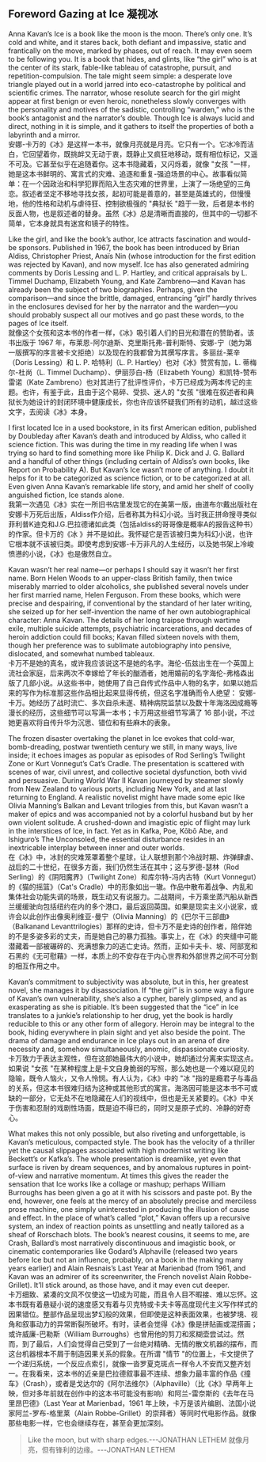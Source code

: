 ## Foreword Gazing at Ice 凝视冰

Anna Kavan’s Ice is a book like the moon is the moon. There’s only one. It’s cold and white, and it stares back, both defiant and impassive, static and frantically on the move, marked by phases, out of reach. It may even seem to be following you. It is a book that hides, and glints, like “the girl” who is at the center of its stark, fable-like tableau of catastrophe, pursuit, and repetition-compulsion. The tale might seem simple: a desperate love triangle played out in a world jarred into eco-catastrophe by political and scientific crimes. The narrator, whose resolute search for the girl might appear at first benign or even heroic, nonetheless slowly converges with the personality and motives of the sadistic, controlling “warden,” who is the book’s antagonist and the narrator’s double. Though Ice is always lucid and direct, nothing in it is simple, and it gathers to itself the properties of both a labyrinth and a mirror.  
安娜-卡万的《冰》是这样一本书，就像月亮就是月亮。它只有一个。它冰冷而洁白，它回望着你，既挑衅又无动于衷，既静止又疯狂地移动，既有相位标记，又遥不可及。它甚至似乎在追随着你。这本书隐藏着，又闪烁着，就像 "女孩 "一样，她是这本书鲜明的、寓言式的灾难、追逐和重复-强迫场景的中心。故事看似简单：在一个因政治和科学犯罪而陷入生态灾难的世界里，上演了一场绝望的三角恋。叙述者坚定不移地寻找女孩，起初可能是善意的，甚至是英雄式的，但慢慢地，他的性格和动机与虐待狂、控制欲极强的 "典狱长 "趋于一致，后者是本书的反面人物，也是叙述者的替身。虽然《冰》总是清晰而直接的，但其中的一切都不简单，它本身就具有迷宫和镜子的特性。

Like the girl, and like the book’s author, Ice attracts fascination and would-be sponsors. Published in 1967, the book has been introduced by Brian Aldiss, Christopher Priest, Anaïs Nin (whose introduction for the first edition was rejected by Kavan), and now myself. Ice has also generated admiring comments by Doris Lessing and L. P. Hartley, and critical appraisals by L. Timmel Duchamp, Elizabeth Young, and Kate Zambreno—and Kavan has already been the subject of two biographies. Perhaps, given the comparison—and since the brittle, damaged, entrancing “girl” hardly thrives in the enclosures devised for her by the narrator and the warden—you should probably suspect all our motives and go past these words, to the pages of Ice itself.  
就像这个女孩和这本书的作者一样，《冰》吸引着人们的目光和潜在的赞助者。该书出版于 1967 年，布莱恩-阿尔迪斯、克里斯托弗-普利斯特、安娜-宁（她为第一版撰写的序言被卡文拒绝）以及现在的我都曾为其撰写序言。多丽丝-莱辛（Doris Lessing）和 L. P. 哈特利（L. P. Hartley）也对《冰》赞赏有加，L. 蒂梅尔-杜尚（L. Timmel Duchamp）、伊丽莎白-杨（Elizabeth Young）和凯特-赞布雷诺（Kate Zambreno）也对其进行了批评性评价，卡万已经成为两本传记的主题。也许，有鉴于此，且由于这个易碎、受损、迷人的 "女孩 "很难在叙述者和典狱长为她设计的封闭环境中健康成长，你也许应该怀疑我们所有的动机，越过这些文字，去阅读《冰》本身。  

I first located Ice in a used bookstore, in its first American edition, published by Doubleday after Kavan’s death and introduced by Aldiss, who called it science fiction. This was during the time in my reading life when I was trying so hard to find something more like Philip K. Dick and J. G. Ballard and a handful of other things (including certain of Aldiss’s own books, like Report on Probability A). But Kavan’s Ice wasn’t more of anything. I doubt it helps for it to be categorized as science fiction, or to be categorized at all. Even given Anna Kavan’s remarkable life story, and amid her shelf of coolly anguished fiction, Ice stands alone.  
我第一次遇见《冰》实在一所旧书店里发现它的在美第一版，由道布尔戴出版社在安娜卡万死后出版，Aldiss作介绍，后者称其为科幻小说。当时我正拼命搜寻类似菲利普K迪克和J.G.巴拉德诸如此类（包括aldiss的哥哥像是概率A的报告这种书）的作家。但卡万的《冰 》并不是如此。我怀疑它是否该被归类为科幻小说，也许它根本就不该被归类。即使考虑到安娜-卡万非凡的人生经历，以及她书架上冷峻愤懑的小说，《冰》也是傲然自立。

Kavan wasn’t her real name—or perhaps I should say it wasn’t her first name. Born Helen Woods to an upper-class British family, then twice miserably married to older alcoholics, she published several novels under her first married name, Helen Ferguson. From these books, which were precise and despairing, if conventional by the standard of her later writing, she seized up for her self-invention the name of her own autobiographical character: Anna Kavan. The details of her long traipse through wartime exile, multiple suicide attempts, psychiatric incarcerations, and decades of heroin addiction could fill books; Kavan filled sixteen novels with them, though her preference was to sublimate autobiography into pensive, dislocated, and somewhat numbed tableaux.  
卡万不是她的真名，或许我应该说这不是她的名字。海伦-伍兹出生在一个英国上流社会家庭，后来两次不幸嫁给了年长的酗酒者，她用婚前的名字海伦-弗格森出版了几部小说。从这些书中，她使用了自己自传式作品中人物的名字，如果以她后来的写作为标准那这些作品相比起来显得传统，但这名字准确而令人绝望： 安娜-卡万。她经历了战时流亡、多次自杀未遂、精神病院监禁以及数十年海洛因成瘾等漫长的经历，这些细节可以写满一本书；卡万用这些细节写满了 16 部小说，不过她更喜欢将自传升华为沉思、错位和有些麻木的表象。

The frozen disaster overtaking the planet in Ice evokes that cold-war, bomb-dreading, postwar twentieth century we still, in many ways, live inside; it echoes images as popular as episodes of Rod Serling’s Twilight Zone or Kurt Vonnegut’s Cat’s Cradle. The presentation is scattered with scenes of war, civil unrest, and collective societal dysfunction, both vivid and persuasive. During World War II Kavan journeyed by steamer slowly from New Zealand to various ports, including New York, and at last returning to England. A realistic novelist might have made some epic like Olivia Manning’s Balkan and Levant trilogies from this, but Kavan wasn’t a maker of epics and was accompanied not by a colorful husband but by her own violent solitude. A crushed-down and imagistic epic of flight may lurk in the interstices of Ice, in fact. Yet as in Kafka, Poe, Kōbō Abe, and Ishiguro’s The Unconsoled, the essential disturbance resides in an inextricable interplay between inner and outer worlds.  
在《冰》中，冰封的灾难笼罩着整个星球，让人联想到那个冷战时期、炸弹肆虐、战后的二十世纪，在很多方面，我们仍然生活在其中；这与罗德-瑟林（Rod Serling）的《阴阳魔界》（Twilight Zone）和库尔特-冯内古特（Kurt Vonnegut）的《猫的摇篮》（Cat's Cradle）中的形象如出一辙。作品中散布着战争、内乱和集体社会功能失调的场景，既生动又有说服力。二战期间，卡万乘坐蒸汽船从新西兰缓缓驶向包括纽约在内的多个港口，最后返回英国。如果是现实主义小说家，或许会以此创作出像奥利维亚-曼宁（Olivia Manning）的《巴尔干三部曲》（Balkanand Levanttrilogies）那样的史诗，但卡万不是史诗的创作者，陪伴她的不是多姿多彩的丈夫，而是她自己的暴力孤独。事实上，在《冰》的夹缝中可能潜藏着一部被碾碎的、充满想象力的逃亡史诗。然而，正如卡夫卡、坡、阿部宽和石黑的《无可慰藉》一样，本质上的不安存在于内心世界和外部世界之间不可分割的相互作用之中。

Kavan’s commitment to subjectivity was absolute, but in this, her greatest novel, she manages it by disassociation. If “the girl” is in some way a figure of Kavan’s own vulnerability, she’s also a cypher, barely glimpsed, and as exasperating as she is pitiable. It’s been suggested that the “ice” in Ice translates to a junkie’s relationship to her drug, yet the book is hardly reducible to this or any other form of allegory. Heroin may be integral to the book, hiding everywhere in plain sight and yet also beside the point. The drama of damage and endurance in Ice plays out in an arena of dire necessity and, somehow simultaneously, anomic, dispassionate curiosity.  
卡万致力于表达主观性，但在这部她最伟大的小说中，她却通过分离来实现这点。如果说 "女孩 "在某种程度上是卡文自身脆弱的写照，那么她也是一个难以窥见的隐喻，既令人恼火，又令人怜悯。有人认为，《冰》中的 "冰 "指的是瘾君子与毒品的关系，但这本书很难归结为这种或其他形式的寓言。海洛因可能是这本书不可或缺的一部分，它无处不在地隐藏在人们的视线中，但也是无关紧要的。《冰》中关于伤害和忍耐的戏剧性场面，既是迫不得已的，同时又是原子式的、冷静的好奇心。

What makes this not only possible, but also riveting and unforgettable, is Kavan’s meticulous, compacted style. The book has the velocity of a thriller yet the causal slippages associated with high modernist writing like Beckett’s or Kafka’s. The whole presentation is dreamlike, yet even that surface is riven by dream sequences, and by anomalous ruptures in point-of-view and narrative momentum. At times this gives the reader the sensation that Ice works like a collage or mashup; perhaps William Burroughs has been given a go at it with his scissors and paste pot. By the end, however, one feels at the mercy of an absolutely precise and merciless prose machine, one simply uninterested in producing the illusion of cause and effect. In the place of what’s called “plot,” Kavan offers up a recursive system, an index of reaction points as unsettling and neatly tailored as a sheaf of Rorschach blots. The book’s nearest cousins, it seems to me, are Crash, Ballard’s most narratively discontinuous and imagistic book, or cinematic contemporaries like Godard’s Alphaville (released two years before Ice but not an influence, probably, on a book in the making many years earlier) and Alain Resnais’s Last Year at Marienbad (from 1961, and Kavan was an admirer of its screenwriter, the French novelist Alain Robbe-Grillet). It’ll stick around, as those have, and it may even cut deeper.  
卡万细致、紧凑的文风不仅使这一切成为可能，而且令人目不暇接、难以忘怀。这本书既有着悬疑小说的速度感又有着与贝克特或卡夫卡等高度现代主义写作样式的因果错位。整部作品呈现出梦幻般的效果，但即使是这种表面效果，也被梦境、视角和叙事动力的异常断裂所破坏。有时，读者会觉得《冰》像是拼贴画或混搭画；或许威廉-巴勒斯（William Burroughs）也曾用他的剪刀和浆糊壶尝试过。然而，到了最后，人们会觉得自己受到了一台绝对精确、无情的散文机器的摆布，而这台机器根本不屑于制造因果关系的假象。在所谓 "情节 "的位置上，卡文提供了一个递归系统，一个反应点索引，就像一沓罗夏克斑点一样令人不安而又整齐划一。在我看来，这本书的近亲是巴拉德叙事最不连续、想象力最丰富的作品《撞车》（Crash），或者是戈达尔的《阿尔法维尔》（Alphaville）（比《冰》早两年上映，但对多年前就在创作中的这本书可能没有影响）和阿兰-雷奈斯的《去年在马里昂巴德》（Last Year at Marienbad，1961 年上映，卡万是该片编剧、法国小说家阿兰-罗布-格里莱（Alain Robbe-Grillet）的崇拜者）等同时代电影作品。就像那些电影一样，它也会继续存在，甚至会更加深刻。

> Like the moon, but with sharp edges.---JONATHAN LETHEM
> 就像月亮，但有锋利的边缘。---JONATHAN LETHEM
